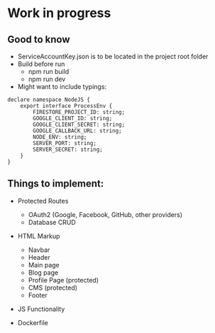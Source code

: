 # Work in progress
## Good to know
* ServiceAccountKey.json is to be located in the project root folder
* Build before run
    * npm run build
    * npm run dev
* Might want to include typings:
```
declare namespace NodeJS {
    export interface ProcessEnv {
        FIRESTORE_PROJECT_ID: string;
        GOOGLE_CLIENT_ID: string;
        GOOGLE_CLIENT_SECRET: string;
        GOOGLE_CALLBACK_URL: string;
        NODE_ENV: string;
        SERVER_PORT: string;
        SERVER_SECRET: string;
    }
}
```


## Things to implement:
* Protected Routes
    * OAuth2 (Google, Facebook, GitHub, other providers)
    * Database CRUD

* HTML Markup
    * Navbar
    * Header
    * Main page
    * Blog page
    * Profile Page (protected)
    * CMS (protected)
    * Footer

* JS Functionality

* Dockerfile